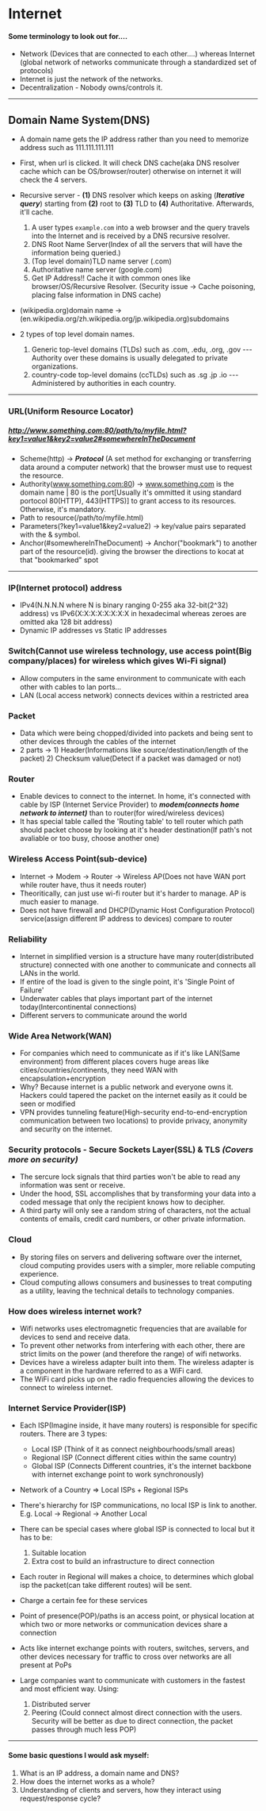 # Internet

#### Some terminology to look out for....

- Network (Devices that are connected to each other....) whereas Internet (global network of networks communicate through a standardized set of protocols)
- Internet is just the network of the networks.
- Decentralization - Nobody owns/controls it.

---

## Domain Name System(DNS)
 - A domain name gets the IP address rather than you need to memorize address such as 111.111.111.111
 - First, when url is clicked. It will check DNS cache(aka DNS resolver cache which can be OS/browser/router) otherwise on internet it will check the 4 servers.
 - Recursive server - **(1)** DNS resolver which keeps on asking (***Iterative query***) starting from **(2)** root to **(3)** TLD to **(4)** Authoritative. Afterwards, it'll cache.
    1. A user types `example.com` into a web browser and the query travels into the Internet and is received by a DNS recursive resolver.
    2. DNS Root Name Server(Index of all the servers that will have the information being queried.) 
    3. (Top level domain)TLD name server (.com) 
    4. Authoritative name server (google.com) 
    5. Get IP Address!! Cache it with common ones like browser/OS/Recursive Resolver. (Security issue -> Cache poisoning, placing false information in DNS cache)

- (wikipedia.org)domain name -> (en.wikipedia.org/zh.wikipedia.org/jp.wikipedia.org)subdomains

- 2 types of top level domain names.
    1. Generic top-level domains (TLDs) such as .com, .edu, .org, .gov --- Authority over these domains is usually delegated to private organizations.
    2. country-code top-level domains (ccTLDs) such as .sg .jp .io --- Administered by authorities in each country.

---

### URL(Uniform Resource Locator)

##### http://www.something.com:80/path/to/myfile.html?key1=value1&key2=value2#somewhereInTheDocument

- Scheme(http) -> ***Protocol*** (A set method for exchanging or transferring data around a computer network) that the browser must use to request the resource.
- Authority(www.something.com:80) -> www.something.com is the domain name | 80 is the port[Usually it's ommitted it using standard portocol 80(HTTP), 443(HTTPS)] to grant access to its resources. Otherwise, it's mandatory.
- Path to resource(/path/to/myfile.html)
- Parameters(?key1=value1&key2=value2) -> key/value pairs separated with the & symbol.
- Anchor(#somewhereInTheDocument) -> Anchor("bookmark") to another part of the resource(id). giving the browser the directions to kocat at that "bookmarked" spot

---

### IP(Internet protocol) address

 - IPv4(N.N.N.N where N is binary ranging 0-255 aka 32-bit(2^32) address) vs IPv6(X:X:X:X:X:X:X:X in hexadecimal whereas zeroes are omitted aka 128 bit address)
 - Dynamic IP addresses vs Static IP addresses

### Switch(Cannot use wireless technology, use access point(Big company/places) for wireless which gives Wi-Fi signal) 

- Allow computers in the same environment to communicate with each other with cables to lan ports...
- LAN (Local access network) connects devices within a restricted area

### Packet

- Data which were being chopped/divided into packets and being sent to other devices through the cables of the internet
- 2 parts -> 1) Header(Informations like source/destination/length of the packet) 2) Checksum value(Detect if a packet was damaged or not)

### Router

- Enable devices to connect to the internet. In home, it's connected with cable by ISP (Internet Service Provider) to ***modem(connects home network to internet)*** than to router(for wired/wireless devices)
- It has special table called the 'Routing table' to tell router which path should packet choose by looking at it's header destination(If path's not avaliable or too busy, choose another one)

### Wireless Access Point(sub-device)
- Internet -> Modem -> Router -> Wireless AP(Does not have WAN port while router have, thus it needs router)
- Theoritically, can just use wi-fi router but it's harder to manage. AP is much easier to manage.
- Does not have firewall and DHCP(Dynamic Host Configuration Protocol) service(assign different IP address to devices) compare to router

### Reliability

- Internet in simplified version is a structure have many router(distributed structure) connected with one another to communicate and connects all LANs in the world.
- If entire of the load is given to the single point, it's 'Single Point of Failure'
- Underwater cables that plays important part of the internet today(Intercontinental connections)
- Different servers to communicate around the world

### Wide Area Network(WAN)

- For companies which need to communicate as if it's like LAN(Same environment) from different places covers huge areas like cities/countries/continents, they need WAN with encapsulation+encryption
- Why? Because internet is a public network and everyone owns it. Hackers could tapered the packet on the internet easily as it could be seen or modified
- VPN provides tunneling feature(High-security end-to-end-encryption communication between two locations) to provide privacy, anonymity and security on the internet.

### Security protocols - Secure Sockets Layer(SSL) & TLS ***(Covers more on security)***

- The sercure lock signals that third parties won't be able to read any information was sent or receive. 
- Under the hood, SSL accomplishes that by transforming your data into a coded message that only the recipient knows how to decipher. 
- A third party will only see a random string of characters, not the actual contents of emails, credit card numbers, or other private information.

### Cloud

- By storing files on servers and delivering software over the internet, cloud computing provides users with a simpler, more reliable computing experience. 
- Cloud computing allows consumers and businesses to treat computing as a utility, leaving the technical details to technology companies.

### How does wireless internet work?

- Wifi networks uses electromagnetic frequencies that are available for devices to send and receive data.
- To prevent other networks from interfering with each other, there are strict limits on the power (and therefore the range) of wifi networks.
- Devices have a wireless adapter built into them. The wireless adapter is a component in the hardware referred to as a WiFi card. 
- The WiFi card picks up on the radio frequencies allowing the devices to connect to wireless internet.

### Internet Service Provider(ISP)

- Each ISP(Imagine inside, it have many routers) is responsible for specific routers. There are 3 types:
    - Local ISP (Think of it as connect neighbourhoods/small areas)
    - Regional ISP (Connect different cities within the same country)
    - Global ISP (Connects Different countries, it's the internet backbone with internet exchange point to work synchronously)

- Network of a Country => Local ISPs + Regional ISPs

- There's hierarchy for ISP communications, no local ISP is link to another. E.g. Local -> Regional -> Another Local
- There can be special cases where global ISP is connected to local but it has to be:
    1. Suitable location
    2. Extra cost to build an infrastructure to direct connection
- Each router in Regional will makes a choice, to determines which global isp the packet(can take different routes) will be sent. 
- Charge a certain fee for these services
- Point of presence(POP)/paths is an access point, or physical location at which two or more networks or communication devices share a connection
 - Acts like internet exchange points with routers, switches, servers, and other devices necessary for traffic to cross over networks are all present at PoPs

- Large companies want to communicate with customers in the fastest and most efficient way. Using:
    1. Distributed server
    2. Peering (Could connect almost direct connection with the users. Security will be better as due to direct connection, the packet passes through much less POP)

---

#### Some basic questions I would ask myself:

1. What is an IP address, a domain name and DNS?
2. How does the internet works as a whole?
3. Understanding of clients and servers, how they interact using request/response cycle?